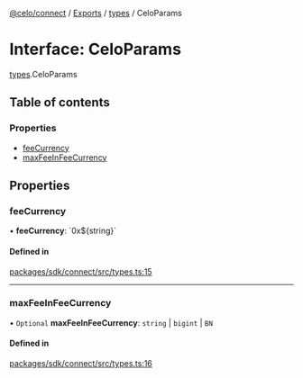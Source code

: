 [@celo/connect](../README.md) / [Exports](../modules.md) / [types](../modules/types.md) / CeloParams

# Interface: CeloParams

[types](../modules/types.md).CeloParams

## Table of contents

### Properties

- [feeCurrency](types.CeloParams.md#feecurrency)
- [maxFeeInFeeCurrency](types.CeloParams.md#maxfeeinfeecurrency)

## Properties

### feeCurrency

• **feeCurrency**: \`0x$\{string}\`

#### Defined in

[packages/sdk/connect/src/types.ts:15](https://github.com/celo-org/developer-tooling/blob/master/packages/sdk/connect/src/types.ts#L15)

___

### maxFeeInFeeCurrency

• `Optional` **maxFeeInFeeCurrency**: `string` \| `bigint` \| `BN`

#### Defined in

[packages/sdk/connect/src/types.ts:16](https://github.com/celo-org/developer-tooling/blob/master/packages/sdk/connect/src/types.ts#L16)
